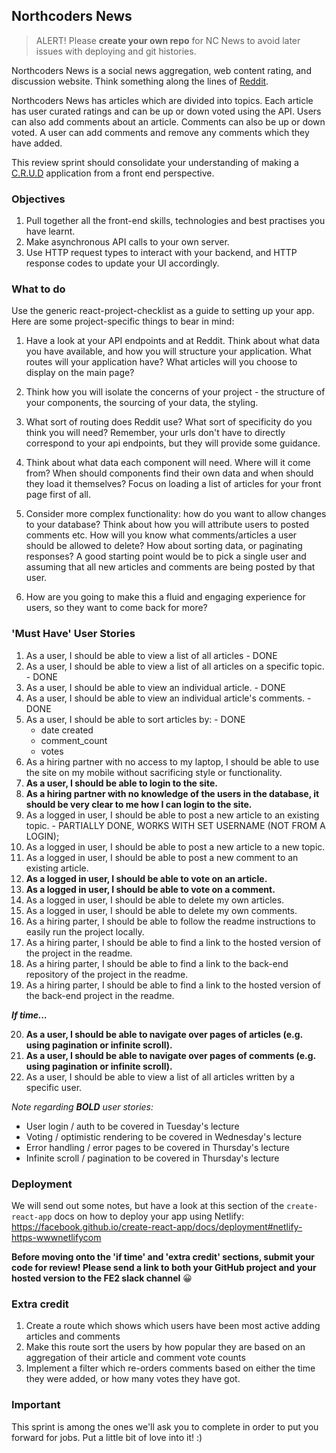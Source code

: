 ## Northcoders News

> ALERT! Please **create your own repo** for NC News to avoid later issues with deploying and git histories.

Northcoders News is a social news aggregation, web content rating, and discussion website. Think something along the lines of [Reddit](https://www.reddit.com/).

Northcoders News has articles which are divided into topics. Each article has user curated ratings and can be up or down voted using the API. Users can also add comments about an article. Comments can also be up or down voted. A user can add comments and remove any comments which they have added.

This review sprint should consolidate your understanding of making a [C.R.U.D](https://en.wikipedia.org/wiki/Create,_read,_update_and_delete) application from a front end perspective.

### Objectives
1. Pull together all the front-end skills, technologies and best practises you have learnt.
2. Make asynchronous API calls to your own server.
4. Use HTTP request types to interact with your backend, and HTTP response codes to update your UI accordingly.

### What to do

Use the generic react-project-checklist as a guide to setting up your app. Here are some project-specific things to bear in mind:

1. Have a look at your API endpoints and at Reddit. Think about what data you have available, and how you will structure your application. What routes will your application have? What articles will you choose to display on the main page?

2. Think how you will isolate the concerns of your project - the structure of your components, the sourcing of your data, the styling.

3. What sort of routing does Reddit use? What sort of specificity do you think you will need? Remember, your urls don't have to directly correspond to your api endpoints, but they will provide some guidance.

4. Think about what data each component will need. Where will it come from? When should components find their own data and when should they load it themselves? Focus on loading a list of articles for your front page first of all.

5. Consider more complex functionality: how do you want to allow changes to your database? Think about how you will attribute users to posted comments etc. How will you know what comments/articles a user should be allowed to delete? How about sorting data, or paginating responses? A good starting point would be to pick a single user and assuming that all new articles and comments are being posted by that user.

6. How are you going to make this a fluid and engaging experience for users, so they want to come back for more?

### 'Must Have' User Stories

1. As a user, I should be able to view a list of all articles - DONE
2. As a user, I should be able to view a list of all articles on a specific topic. - DONE 
3. As a user, I should be able to view an individual article. - DONE
4. As a user, I should be able to view an individual article's comments. - DONE
5. As a user, I should be able to sort articles by: - DONE
    - date created
    - comment_count
    - votes
6. As a hiring partner with no access to my laptop, I should be able to use the site on my mobile without sacrificing style or functionality.
7. **As a user, I should be able to login to the site.**
8. **As a hiring partner with no knowledge of the users in the database, it should be very clear to me how I can login to the site.**
9. As a logged in user, I should be able to post a new article to an existing topic. - PARTIALLY DONE, WORKS WITH SET USERNAME (NOT FROM A LOGIN);
10. As a logged in user, I should be able to post a new article to a new topic.
11. As a logged in user, I should be able to post a new comment to an existing article.
12. **As a logged in user, I should be able to vote on an article.**
13. **As a logged in user, I should be able to vote on a comment.**
14. As a logged in user, I should be able to delete my own articles.
15. As a logged in user, I should be able to delete my own comments.
16. As a hiring parter, I should be able to follow the readme instructions to easily run the project locally.
17. As a hiring parter, I should be able to find a link to the hosted version of the project in the readme.
18. As a hiring parter, I should be able to find a link to the back-end repository of the project in the readme.
19. As a hiring parter, I should be able to find a link to the hosted version of the back-end project in the readme.

_**If time...**_

20. **As a user, I should be able to navigate over pages of articles (e.g. using pagination or infinite scroll).**
21. **As a user, I should be able to navigate over pages of comments (e.g. using pagination or infinite scroll).**
22. As a user, I should be able to view a list of all articles written by a specific user.

*Note regarding **BOLD** user stories:*
- User login / auth to be covered in Tuesday's lecture
- Voting / optimistic rendering to be covered in Wednesday's lecture
- Error handling / error pages to be covered in Thursday's lecture
- Infinite scroll / pagination to be covered in Thursday's lecture


### Deployment

We will send out some notes, but have a look at this section of the `create-react-app` docs on how to deploy your app using Netlify: https://facebook.github.io/create-react-app/docs/deployment#netlify-https-wwwnetlifycom

**Before moving onto the 'if time' and 'extra credit' sections, submit your code for review! Please send a link to both your GitHub project and your hosted version to the FE2 slack channel** 😀

### Extra credit

1. Create a route which shows which users have been most active adding articles and comments
2. Make this route sort the users by how popular they are based on an aggregation of their article and comment vote counts
3. Implement a filter which re-orders comments based on either the time they were added, or how many votes they have got.

### Important

This sprint is among the ones we'll ask you to complete in order to put you forward for jobs. Put a little bit of love into it! :)
